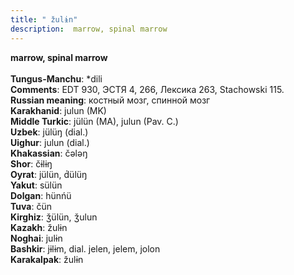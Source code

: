 ```yaml
---
title: " žulɨn"
description:  marrow, spinal marrow
---
```

<p data-pagefind-weight="0.5">
<strong> marrow, spinal marrow</strong><br><br>
<strong>Tungus-Manchu</strong>:  *dili<br>
<strong>Comments</strong>:  EDT 930, ЭСТЯ 4, 266, Лексика 263, Stachowski 115.<br>
<strong>Russian meaning</strong>:  костный мозг, спинной мозг<br>
<strong>Karakhanid</strong>:  julun (MK)<br>
<strong>Middle Turkic</strong>:  jülün (MA), julun (Pav. C.)<br>
<strong>Uzbek</strong>:  jülüŋ (dial.)<br>
<strong>Uighur</strong>:  julun (dial.)<br>
<strong>Khakassian</strong>:  čǝlǝŋ<br>
<strong>Shor</strong>:  čɨlɨŋ<br>
<strong>Oyrat</strong>:  jülün, d́ülüŋ<br>
<strong>Yakut</strong>:  sülün<br>
<strong>Dolgan</strong>:  hünńü<br>
<strong>Tuva</strong>:  čün<br>
<strong>Kirghiz</strong>:  ǯülün, ǯulun<br>
<strong>Kazakh</strong>:  žulɨn<br>
<strong>Noghai</strong>:  julɨn<br>
<strong>Bashkir</strong>:  jɨlɨm, dial. jelen, jelem, jolon<br>
<strong>Karakalpak</strong>:  žulɨn<br>

</p>
